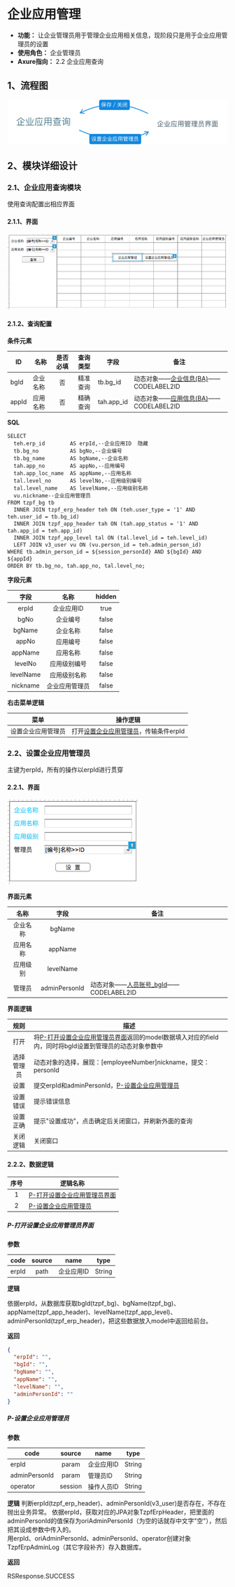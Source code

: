 # 企业应用管理
- **功能：** 让企业管理员用于管理企业应用相关信息，现阶段只是用于企业应用管理员的设置
- **使用角色：** 企业管理员
- **Axure指向：** 2.2 企业应用查询

## 1、流程图
![](./img/2/2/企业应用管理流程图.png)

## 2、模块详细设计

### 2.1、企业应用查询模块
使用查询配置出相应界面

#### 2.1.1、界面
![](./img/2/2/企业应用查询界面.png)

#### 2.1.2、查询配置
**条件元素**

|ID|名称|是否必填|查询类型|字段|备注|
|---|---|:-----:|:-----:|---|---|
|bgId|企业名称|否|精准查询|tb.bg_id|动态对象——[企业信息(BA)](dynobj/企业信息(BA).md)——CODELABEL2ID|
|appId|应用名称|否|精确查询|tah.app_id|动态对象——[应用信息(BA)](dynobj/应用信息(BA).md)——CODELABEL2ID|

**SQL**

```
SELECT
  teh.erp_id        AS erpId,--企业应用ID  隐藏
  tb.bg_no          AS bgNo,--企业编号
  tb.bg_name        AS bgName,--企业名称
  tah.app_no        AS appNo,--应用编号
  tah.app_loc_name  AS appName,--应用名称
  tal.level_no      AS levelNo,--应用级别编号
  tal.level_name    AS levelName,--应用级别名称
  vu.nickname--企业应用管理员
FROM tzpf_bg tb
  INNER JOIN tzpf_erp_header teh ON (teh.user_type = '1' AND teh.user_id = tb.bg_id)
  INNER JOIN tzpf_app_header tah ON (tah.app_status = '1' AND tah.app_id = teh.app_id)
  INNER JOIN tzpf_app_level tal ON (tal.level_id = teh.level_id)
  LEFT JOIN v3_user vu ON (vu.person_id = teh.admin_person_id)
WHERE tb.admin_person_id = ${session_personId} AND ${bgId} AND ${appId}
ORDER BY tb.bg_no, tah.app_no, tal.level_no;
```

**字段元素**

|字段|名称|hidden|
|:---:|:---:|:---:|
|erpId|企业应用ID|true|
|bgNo|企业编号|false|
|bgName|企业名称|false|
|appNo|应用编号|false|
|appName|应用名称|false|
|levelNo|应用级别编号|false|
|levelName|应用级别名称|false|
|nickname|企业应用管理员|false|

**右击菜单逻辑**

|菜单|操作逻辑|
|:---:|-----|
|设置企业应用管理员|打开[设置企业应用管理员](#22设置企业应用管理员)，传输条件erpId|

### 2.2、设置企业应用管理员
主键为erpId，所有的操作以erpId进行贯穿

#### 2.2.1、界面
![](./img/2/2/企业应用管理员界面.png)

**界面元素**

|名称|字段|备注|
|:---:|:---:|---|
|企业名称|bgName| |
|应用名称|appName| |
|应用级别|levelName| |
|管理员|adminPersonId|动态对象——[人员账号_bgId](dynobj/人员账号_bgId.md)——CODELABEL2ID|

**界面逻辑**

|规则|描述|
|:---:|---|
|打开|将[P-打开设置企业应用管理员界面](#P打开设置企业应用管理员界面)返回的model数据填入对应的field内，同时将bgId设置到管理员的动态对象参数中|
|选择管理员|动态对象的选择，展现：[employeeNumber]nickname，提交：personId|
|设置|提交erpId和adminPersonId，[P-设置企业应用管理员](#P设置企业应用管理员)|
|设置错误|提示错误信息|
|设置正确|提示"设置成功"，点击确定后关闭窗口，并刷新外面的查询|
|关闭逻辑|关闭窗口|

#### 2.2.2、数据逻辑
|序号|逻辑名称|
|:---:|---|
|1|[P-打开设置企业应用管理员界面](#P打开设置企业应用管理员界面)|
|2|[P-设置企业应用管理员](#P设置企业应用管理员)|

##### P-打开设置企业应用管理员界面
**参数**

|code|source|name|type|
|---|:---:|---|:---:|
|erpId|path|企业应用ID|String|

**逻辑**

依据erpId，从数据库获取bgId(tzpf_bg)、bgName(tzpf_bg)、appName(tzpf_app_header)、levelName(tzpf_app_level)、
adminPersonId(tzpf_erp_header)，把这些数据放入model中返回给前台。

**返回**

```json
{
  "erpId": "",
  "bgId": "",
  "bgName": "",
  "appName": "",
  "levelName": "",
  "adminPersonId": ""
}
```

##### P-设置企业应用管理员
**参数**

|code|source|name|type|
|---|:---:|---|:---:|
|erpId|param|企业应用ID|String|
|adminPersonId|param|管理员ID|String|
|operator|session|操作人员ID|String|

**逻辑**
判断erpId(tzpf_erp_header)、adminPersonId(v3_user)是否存在，不存在抛出业务异常。
依据erpId，获取对应的JPA对象TzpfErpHeader，把里面的adminPersonId的值保存为oriAdminPersonId（为空的话就存中文字"空"），然后把其设成参数中传入的。  
用erpId、oriAdminPersonId、adminPersonId、operator创建对象TzpfErpAdminLog（其它字段补齐）存入数据库。

**返回**

RSResponse.SUCCESS
